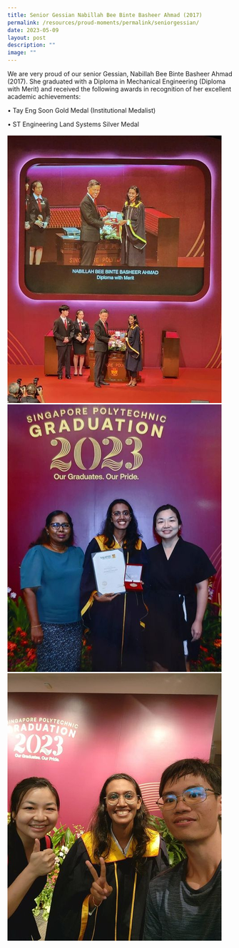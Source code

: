 ```yaml
---
title: Senior Gessian Nabillah Bee Binte Basheer Ahmad (2017)
permalink: /resources/proud-moments/permalink/seniorgessian/
date: 2023-05-09
layout: post
description: ""
image: ""
---
```

We are very proud of our senior Gessian, Nabillah Bee Binte Basheer Ahmad (2017). She graduated with a Diploma in Mechanical Engineering (Diploma with Merit) and received the following awards in recognition of her excellent academic achievements:

• Tay Eng Soon Gold Medal (Institutional Medalist)

• ST Engineering Land Systems Silver Medal
<br>
<br>
![](/images/nabillah%201.jpg)
<br>
![](/images/nabillah%203.jpg)
<br>
![](/images/nabillah%204.jpg)
